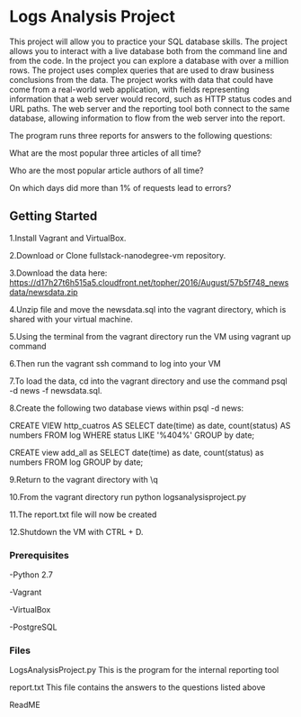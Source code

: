 # Logs Analysis Project

This project will allow you to practice your SQL database skills. The project allows you to interact with a live database both from the command line and from the code. In the project you can explore a database with over a million rows. The project uses complex queries that are used to draw business conclusions from the data. The project works with data that could have come from a real-world web application, with fields representing information that a web server would record, such as HTTP status codes and URL paths. The web server and the reporting tool both connect to the same database, allowing information to flow from the web server into the report.

The program runs three reports for answers to the following questions:

What are the most popular three articles of all time?

Who are the most popular article authors of all time?

On which days did more than 1% of requests lead to errors?


## Getting Started

1.Install Vagrant and VirtualBox.

2.Download or Clone fullstack-nanodegree-vm repository.

3.Download the data here: https://d17h27t6h515a5.cloudfront.net/topher/2016/August/57b5f748_newsdata/newsdata.zip

4.Unzip file and move the newsdata.sql into the vagrant directory, which is shared with your virtual machine.

5.Using the terminal from the vagrant directory run the VM using vagrant up command

6.Then run the vagrant ssh command to log into your VM

7.To load the data, cd into the vagrant directory and use the command psql -d news -f newsdata.sql.

8.Create the following two database views within psql -d news:

CREATE VIEW http_cuatros AS SELECT date(time) as date, count(status) AS numbers FROM log WHERE status LIKE '%404%' GROUP by date;

CREATE view add_all as SELECT date(time) as date, count(status) as numbers FROM log GROUP by date;

9.Return to the vagrant directory with \q 

10.From the vagrant directory run python logsanalysisproject.py

11.The report.txt file will now be created

12.Shutdown the VM with CTRL + D.

### Prerequisites

-Python 2.7

-Vagrant

-VirtualBox

-PostgreSQL

### Files

LogsAnalysisProject.py This is the program for the internal reporting tool

report.txt This file contains the answers to the questions listed above

ReadME
